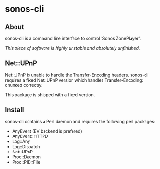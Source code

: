 sonos-cli
=========

About
-----

sonos-cli is a command line interface to control 'Sonos ZonePlayer'.

*This piece of software is highly unstable and absolutely unfinished.*


Net::UPnP
---------

Net::UPnP is unable to handle the Transfer-Encoding headers. sonos-cli requires
a fixed Net::UPnP version which handles Transfer-Encoding: chunked correctly.

This package is shipped with a fixed version.


Install
-------

sonos-cli contains a Perl daemon and requires the following perl packages:
* AnyEvent (EV backend is prefered)
* AnyEvent::HTTPD
* Log::Any
* Log::Dispatch
* Net::UPnP
* Proc::Daemon
* Proc::PID::File
